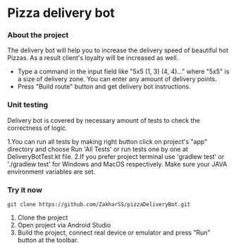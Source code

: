 # Pizza delivery bot

### About the project

The delivery bot will help you to increase the delivery speed of beautiful hot Pizzas. As a result client's loyalty will be increased as well.

- Type a command in the input field like "5x5 (1, 3) (4, 4)..." where "5x5" is a size of delivery zone. You can enter any amount of delivery points.
- Press "Build route" button and get delivery bot instructions.

### Unit testing

Delivery bot is covered by necessary amount of tests to check the correctness of logic.

1.You can run all tests by making right button click on project's "app" directory and choose Run 'All Tests' or run tests one by one at DeliveryBotTest.kt file.
2.If you prefer project terminal use 'gradlew test' or './gradlew test' for Windows and MacOS respectively. Make sure your JAVA environment variables are set.

### Try it now
```
git clone https://github.com/ZakharSS/pizzaDeliveryBot.git
```
1. Clone the project
2. Open project via Android Studio
3. Build the project, connect real device or emulator and press "Run" button at the toolbar.


